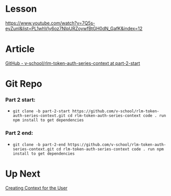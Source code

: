 

# Lesson

https://www.youtube.com/watch?v=7Q5s-eyZunI&list=PL1whVIy6oz7NIpURZoywfBtGH0dN_GafK&index=12

# Article

[GitHub - v-school/rlm-token-auth-series-context at part-2-start](https://github.com/v-school/rlm-token-auth-series-context/tree/part-2-start)

# Git Repo

### **Part 2 start:**

- `git clone -b part-2-start https://github.com/v-school/rlm-token-auth-series-context.git
cd rlm-token-auth-series-context
code .
run npm install to get dependencies`

### **Part 2 end:**

- `git clone -b part-2-end https://github.com/v-school/rlm-token-auth-series-context.git
cd rlm-token-auth-series-context
code .
run npm install to get dependencies`

### 

# Up Next

[Creating Context for the User](https://www.notion.so/Creating-Context-for-the-User-8acb33cfcf97472ca8144644607222c7?pvs=21)